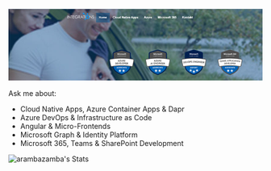 [![header](_images/header.jpg)](https://www.integrations.at)

Ask me about: 

- Cloud Native Apps, Azure Container Apps & Dapr
- Azure DevOps & Infrastructure as Code
- Angular & Micro-Frontends
- Microsoft Graph & Identity Platform
- Microsoft 365, Teams & SharePoint Development

![arambazamba's Stats](https://github-readme-stats.vercel.app/api?username=arambazamba&theme=vue-dark&show_icons=true&hide_border=true&count_private=true)
